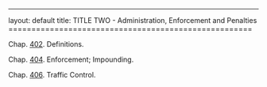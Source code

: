 ---
layout: default 
title: TITLE TWO - Administration, Enforcement and Penalties =====================================================

Chap. [402](1b446328.html). Definitions.

Chap. [404](1c8312ff.html). Enforcement; Impounding.

Chap. [406](1cf5edd8.html). Traffic Control.
